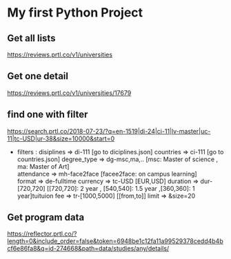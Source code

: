 # My first Python Project

## Get all lists
https://reviews.prtl.co/v1/universities

## Get one detail
https://reviews.prtl.co/v1/universities/17679

## find one with filter
https://search.prtl.co/2018-07-23/?q=en-1519|di-24|ci-11|lv-master|uc-11|tc-USD|ur-38&size=10000&start=0

- filters : 
    disiplines      =>      di-111          [go to diciplines.json]
    countries       =>      ci-111          [go to countries.json]
    degree_type     =>      dg-msc,ma,..    [msc: Master of science , ma: Master of Art]  
    attendance      =>      mh-face2face    [facee2face: on campus learning]   
    format          =>      de-fulltime 
    currency        =>      tc-USD          [EUR,USD]
    duration        =>      dur-[720,720]   [[720,720]: 2 year , [540,540]: 1.5 year ,[360,360]: 1 year]tuituion fee    =>      tr-[1000,5000]  [[from,to]]
    limit           =>      &size=20

## Get program data
https://reflector.prtl.co/?length=0&include_order=false&token=6948be1c12fa11a99529378cedd4b4bcf6e86fa8&q=id-274668&path=data/studies/any/details/

